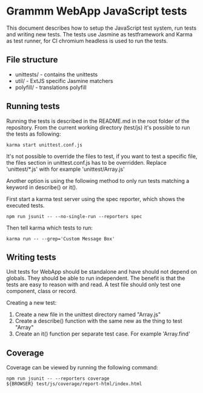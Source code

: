 # Grammm WebApp JavaScript tests

This document describes how to setup the JavaScript test system, run tests and
writing new tests. The tests use Jasmine as testframework and Karma as test
runner, for CI chromium headless is used to run the tests.

## File structure

* unittests/ - contains the unittests
* util/ - ExtJS specific Jasmine matchers
* polyfill/ - translations polyfill

## Running tests

Running the tests is described in the README.md in the root folder of the
repository. From the current working directory (test/js) it's possible to run
the tests as following:

```
karma start unittest.conf.js
```

It's not possible to override the files to test, if you want to test a specific
file, the files section in unittest.conf.js has to be overridden. Replace
'unittest/*.js' with for example 'unittest/Array.js'

Another option is using the following method to only run tests matching a
keyword in describe() or it().

First start a karma test server using the spec reporter, which shows the executed tests.
```
npm run jsunit -- --no-single-run --reporters spec
```

Then tell karma which tests to run:

```
karma run -- --grep='Custom Message Box'
```

## Writing tests

Unit tests for WebApp should be standalone and have should not depend on
globals. They should be able to run independent. The benefit is that the tests
are easy to reason with and read. A test file should only test one component,
class or record.

Creating a new test:

1. Create a new file in the unittest directory named "Array.js"
2. Create a describe() function with the same new as the thing to test "Array"
3. Create an it() function per separate test case. For example 'Array.find'

## Coverage

Coverage can be viewed by running the following command:

```
npm run jsunit -- --reporters coverage
${BROWSER} test/js/coverage/report-html/index.html
```
